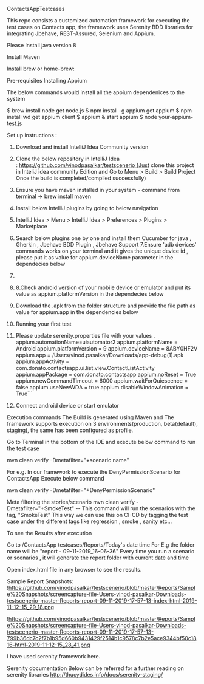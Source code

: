 ContactsAppTestcases

This repo consists a customized automation framework for executing the test cases on Contacts app, the framework uses Serenity BDD libraries for integrating Jbehave, REST-Assured, Selenium and Appium.

Please Install java version 8

Install Maven

Install brew  or home-brew: 

Pre-requisites Installing Appium 

The below commands would install all the appium dependenices to the system

$ brew install node get node.js 
$ npm install -g appium get appium 
$ npm install wd get appium client 
$ appium & start appium 
$ node your-appium-test.js

Set up instructions :
1. Download and install IntelliJ Idea Community version 
2. Clone the below repository in IntelliJ Idea : https://github.com/vinodpasalkar/testscenerio (Just clone this project in InteliJ idea community Edition and Go to Menu > Build > Build Project Once the build is completed/compiled successfully) 
3. Ensure you have maven installed in your system - command from terminal -> brew install maven 
4. Install below IntelliJ plugins by going to below navigation 
5. IntelliJ Idea > Menu > IntelliJ Idea > Preferences > Plugins > Marketplace 
6. Search below plugins one by one and install them Cucumber for java , Gherkin , Jbehave BDD Plugin , Jbehave Support 7.Ensure 'adb devices' commands works on your terminal and it gives the unique device id , please put it as value for appium.deviceName parameter in the dependecies below 
7. 
8. 8.Check android version of your mobile device or emulator and put its value as appium.platformVersion in the dependecies below 
9. Download the .apk from the folder structure and provide the file path as value for appium.app in the dependencies below 
10. Running your first test 
11. Please update  serenity.properties file with your values .
appium.automationName=uiautomator2
appium.platformName = Android
appium.platformVersion = 9
appium.deviceName  = 8ABY0HF2V
appium.app =  /Users/vinod.pasalkar/Downloads/app-debug(1).apk
appium.appActivity = com.donato.contactsapp.ui.list.view.ContactListActivity
appium.appPackage = com.donato.contactsapp
appium.noReset = True
appium.newCommandTimeout = 6000
appium.waitForQuiescence = false
appium.useNewWDA = true
appium.disableWindowAnimation = True```

9. Connect android device or start emulator

Execution commands
The Build is generated using Maven and The framework supports execution on 3 environments(production, beta(default), staging), the same has been configured as profile.

Go to Terminal in the bottom of the IDE and execute below command to run the test case

mvn clean verify -Dmetafilter="+scenario name"

For e.g. 
In our framework to execute the DenyPermissionScenario for ContactsApp
Execute below command
 
mvn clean verify -Dmetafilter="+DenyPermissionScenario"
  
  
Meta filtering the stories/scenario
mvn clean verify -Dmetafilter="+SmokeTest" -- This command will run the scenarios with the tag, "SmokeTest"
This way we can use this on CI-CD by tagging the test case under the different tags like regression , smoke , sanity etc...
  
To see the Results after execution
  
Go to  /ContactsApp testcases/Reports/Today's date time For E.g the folder name will be "report - 09-11-2019_16-06-36"
Every time you run a scenario or scenarios , it will generate the report folder with current date and time
  
Open index.html file in any browser to see the results.

Sample Report Snapshots:
!https://github.com/vinodpasalkar/testscenerio/blob/master/Reports/Sample%20Snapshots/screencapture-file-Users-vinod-pasalkar-Downloads-testscenerio-master-Reports-report-09-11-2019-17-57-13-index-html-2019-11-12-15_29_18.png

!https://github.com/vinodpasalkar/testscenerio/blob/master/Reports/Sample%20Snapshots/screencapture-file-Users-vinod-pasalkar-Downloads-testscenerio-master-Reports-report-09-11-2019-17-57-13-799b36dc7c2f7b1b95d660b9431429f2514b1c9578c7b2e5ace9344bf50c1816-html-2019-11-12-15_28_41.png
  
I have used serenity framework here.

Serenity documentation
Below can be referred for a further reading on serenity libraries http://thucydides.info/docs/serenity-staging/
